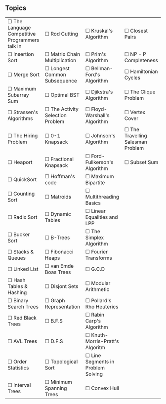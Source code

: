 ## Topics

| | | | |
| :-- | :-- | :-- | :-- |
| &#9744; The Language Competitive Programmers talk in | &#9744; Rod Cutting | &#9744; Kruskal's Algorithm | &#9744; Closest Pairs |
| &#9744; Insertion Sort | &#9744; Matrix Chain Multiplication | &#9744; Prim's Algorithm | &#9744; NP - P Completeness |
| &#9744; Merge Sort | &#9744; Longest Common Subsequence | &#9744; Bellman-Ford's Algorithm | &#9744; Hamiltonian Cycles |
| &#9744;  Maximum Subarray Sum | &#9744; Optimal BST | &#9744; Djikstra's Algorithm | &#9744; The Clique Problem |
| &#9744; Strassen's Algorithms | &#9744; The Activity Selection Problem | &#9744; Floyd-Warshall's Algorithm | &#9744; Vertex Cover |
| &#9744; The Hiring Problem | &#9744; 0-1 Knapsack | &#9744; Johnson's Algorithm | &#9744; The Travelling Salesman Problem |
| &#9744; Heaport | &#9744; Fractional Knapsack | &#9744; Ford-Fullkerson's Algorithm | &#9744; Subset Sum |
| &#9744; QuickSort | &#9744; Hoffman's code | &#9744; Maximum Bipartite | |
| &#9744; Counting Sort | &#9744; Matroids | &#9744; Multithreading Basics | |
| &#9744; Radix Sort | &#9744; Dynamic Tables | &#9744; Linear Equalities and LPP | |
| &#9744; Bucker Sort | &#9744; B-Trees | &#9744; The Simplex Algorithm | |
| &#9744; Stacks & Queues | &#9744; Fibonacci Heaps | &#9744; Fourier Transforms | |
| &#9744; Linked List | &#9744; van Emde Boas Trees | &#9744; G.C.D | |
| &#9744; Hash Tables & Hashing | &#9744; Disjont Sets | &#9744; Modular Arithmetic | |
| &#9744; Binary Search Trees | &#9744; Graph Representation | &#9744; Pollard's Rho Heuterics | |
| &#9744; Red Black Trees | &#9744; B.F.S | &#9744; Rabin Carp's Algorithm | |
| &#9744; AVL Trees | &#9744; D.F.S | &#9744; Knuth-Morris-Pratt's Algoritm | |
| &#9744; Order Statistics | &#9744; Topological Sort | &#9744; Line Segments in Problem Solving | |
| &#9744; Interval Trees | &#9744; Minimum Spanning Trees | &#9744; Convex Hull | |

